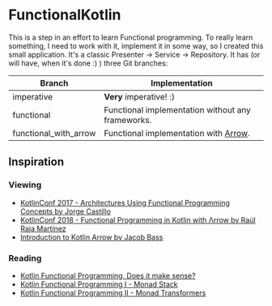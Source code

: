 # FunctionalKotlin

This is a step in an effort to learn Functional programming.
To really learn something, I need to work with it, implement it in some way, so I created this small application.
It's a classic Presenter -> Service -> Repository.
It has (or will have, when it's done :) ) three Git branches:

 Branch | Implementation
 --- | --- 
imperative | **Very** imperative! :)
functional | Functional implementation without any frameworks.  
functional_with_arrow | Functional implementation with [Arrow](https://arrow-kt.io/).  
 

## Inspiration

### Viewing
* [KotlinConf 2017 - Architectures Using Functional Programming Concepts by Jorge Castillo](https://www.youtube.com/watch?v=qI1ctQ0293o&list=PLBcP-T2upG5Ry-PT0HPGN3rTi65GT2Krv&index=2)
* [KotlinConf 2018 - Functional Programming in Kotlin with Λrrow by Raúl Raja Martínez](https://www.youtube.com/watch?v=VOZZTSuDMFE&list=PLBcP-T2upG5Ry-PT0HPGN3rTi65GT2Krv&index=3)   
* [Introduction to Kotlin Arrow by Jacob Bass](https://www.youtube.com/watch?v=tM2wEI-e80E&list=PLBcP-T2upG5Ry-PT0HPGN3rTi65GT2Krv&index=4)   
 
### Reading
* [Kotlin Functional Programming, Does it make sense?](https://jorgecastillo.dev/kotlin-fp-does-it-make-sense)
* [Kotlin Functional Programming I - Monad Stack](https://jorgecastillo.dev/kotlin-fp-1-monad-stack)
* [Kotlin Functional Programming II - Monad Transformers](https://jorgecastillo.dev/kotlin-fp-2-monad-transformers)

